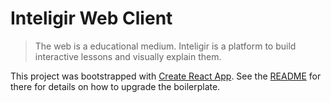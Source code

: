 # Inteligir Web Client

> The web is a educational medium. Inteligir is a platform to build interactive lessons and visually explain them.

This project was bootstrapped with [Create React App](https://github.com/facebookincubator/create-react-app).
See the [README](https://github.com/facebook/create-react-app/blob/next/README.md) for there for details on how
to upgrade the boilerplate.
